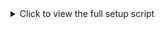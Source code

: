 <details>
  <summary>Click to view the full setup script</summary>

  ```bash
  # --- 1. Download and Extract Data ---
  echo "Downloading and extracting source data..."
  wget [https://cf-courses-data.s3.us.cloud-object-storage.appdomain.cloud/IBMDeveloperSkillsNetwork-PY0221EN-SkillsNetwork/labs/module%206/Lab%20-%20Extract%20Transform%20Load/data/source.zip](https://cf-courses-data.s3.us.cloud-object-storage.appdomain.cloud/IBMDeveloperSkillsNetwork-PY0221EN-SkillsNetwork/labs/module%206/Lab%20-%20Extract%20Transform%20Load/data/source.zip)
  unzip source.zip

  # --- 2. Install Python 3.13 ---
  echo "Updating package lists and installing Python 3.13..."
  sudo apt update
  sudo apt install software-properties-common -y
  sudo add-apt-repository ppa:deadsnakes/ppa -y
  sudo apt update
  sudo apt install python3.13 -y

  # --- 3. Install Required Libraries ---
  echo "Installing pandas library for Python 3.13..."
  sudo python3.13 -m pip install pandas

  # --- 4. Run the Code ---
  echo "Running the ETL script and showing the first 5 lines of output..."
  python3.13 etl_code.py | head -5

  echo "Script finished."
</details>

<details>
  <summary>Click to view the full setup script</summary>

  ```bash
  # --- 1. Download and Extract Data ---
  echo "Downloading and extracting source data..."
  wget [https://cf-courses-data.s3.us.cloud-object-storage.appdomain.cloud/IBMDeveloperSkillsNetwork-PY0221EN-SkillsNetwork/labs/module%206/Lab%20-%20Extract%20Transform%20Load/data/source.zip](https://cf-courses-data.s3.us.cloud-object-storage.appdomain.cloud/IBMDeveloperSkillsNetwork-PY0221EN-SkillsNetwork/labs/module%206/Lab%20-%20Extract%20Transform%20Load/data/source.zip)
  unzip source.zip

  # --- 2. Install Python 3.13 ---
  echo "Updating package lists and installing Python 3.13..."
  sudo apt update
  sudo apt install software-properties-common -y
  sudo add-apt-repository ppa:deadsnakes/ppa -y
  sudo apt update
  sudo apt install python3.13 -y

  # --- 3. Install Required Libraries ---
  echo "Installing pandas library for Python 3.13..."
  sudo python3.13 -m pip install pandas

  # --- 4. Run the Code ---
  echo "Running the ETL script and showing the first 5 lines of output..."
  python3.13 etl_code.py | head -5

  echo "Script finished."
</details>

<details>
  <summary>Click to view the full setup script</summary>

  ```bash
  # --- 1. Download and Extract Data ---
  echo "Downloading and extracting source data..."
  wget [https://cf-courses-data.s3.us.cloud-object-storage.appdomain.cloud/IBMDeveloperSkillsNetwork-PY0221EN-SkillsNetwork/labs/module%206/Lab%20-%20Extract%20Transform%20Load/data/source.zip](https://cf-courses-data.s3.us.cloud-object-storage.appdomain.cloud/IBMDeveloperSkillsNetwork-PY0221EN-SkillsNetwork/labs/module%206/Lab%20-%20Extract%20Transform%20Load/data/source.zip)
  unzip source.zip

  # --- 2. Install Python 3.13 ---
  echo "Updating package lists and installing Python 3.13..."
  sudo apt update
  sudo apt install software-properties-common -y
  sudo add-apt-repository ppa:deadsnakes/ppa -y
  sudo apt update
  sudo apt install python3.13 -y

  # --- 3. Install Required Libraries ---
  echo "Installing pandas library for Python 3.13..."
  sudo python3.13 -m pip install pandas

  # --- 4. Run the Code ---
  echo "Running the ETL script and showing the first 5 lines of output..."
  python3.13 etl_code.py | head -5

  echo "Script finished."
</details>
